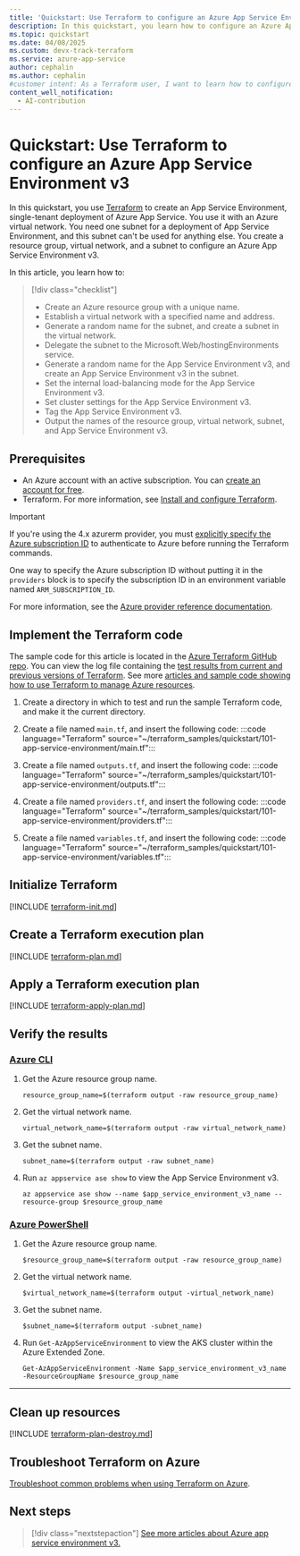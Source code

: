 ```yaml
---
title: 'Quickstart: Use Terraform to configure an Azure App Service Environment v3'
description: In this quickstart, you learn how to configure an Azure App Service Environment v3. 
ms.topic: quickstart
ms.date: 04/08/2025
ms.custom: devx-track-terraform
ms.service: azure-app-service
author: cephalin
ms.author: cephalin
#customer intent: As a Terraform user, I want to learn how to configure an Azure App Service Environment v3.
content_well_notification: 
  - AI-contribution
---
```


# Quickstart: Use Terraform to configure an Azure App Service Environment v3

In this quickstart, you use [Terraform](/azure/developer/terraform) to create an App Service Environment, single-tenant deployment of Azure App Service. You use it with an Azure virtual network. You need one subnet for a deployment of App Service Environment, and this subnet can't be used for anything else. You create a resource group, virtual network, and a subnet to configure an Azure App Service Environment v3.

In this article, you learn how to:

> [!div class="checklist"]
> * Create an Azure resource group with a unique name.
> * Establish a virtual network with a specified name and address.
> * Generate a random name for the subnet, and create a subnet in the virtual network.
> * Delegate the subnet to the Microsoft.Web/hostingEnvironments service.
> * Generate a random name for the App Service Environment v3, and create an App Service Environment v3 in the subnet.
> * Set the internal load-balancing mode for the App Service Environment v3.
> * Set cluster settings for the App Service Environment v3.
> * Tag the App Service Environment v3.
> * Output the names of the resource group, virtual network, subnet, and App Service Environment v3.

## Prerequisites

- An Azure account with an active subscription. You can [create an account for free](https://azure.microsoft.com/pricing/purchase-options/azure-account?cid=msft_learn).
- Terraform. For more information, see [Install and configure Terraform](/azure/developer/terraform/quickstart-configure).

> [!IMPORTANT]
> If you're using the 4.x azurerm provider, you must [explicitly specify the Azure subscription ID](https://registry.terraform.io/providers/hashicorp/azurerm/latest/docs/guides/4.0-upgrade-guide#specifying-subscription-id-is-now-mandatory) to authenticate to Azure before running the Terraform commands.
>
> One way to specify the Azure subscription ID without putting it in the `providers` block is to specify the subscription ID in an environment variable named `ARM_SUBSCRIPTION_ID`.
>
> For more information, see the [Azure provider reference documentation](https://registry.terraform.io/providers/hashicorp/azurerm/latest/docs#argument-reference).

## Implement the Terraform code

The sample code for this article is located in the [Azure Terraform GitHub repo](https://github.com/Azure/terraform/tree/master/quickstart/101-app-service-environment). You can view the log file containing the [test results from current and previous versions of Terraform](https://github.com/Azure/terraform/tree/master/quickstart/101-app-service-environment/TestRecord.md). See more [articles and sample code showing how to use Terraform to manage Azure resources](/azure/terraform).

1. Create a directory in which to test and run the sample Terraform code, and make it the current directory.

1. Create a file named `main.tf`, and insert the following code:
    :::code language="Terraform" source="~/terraform_samples/quickstart/101-app-service-environment/main.tf":::

1. Create a file named `outputs.tf`, and insert the following code:
    :::code language="Terraform" source="~/terraform_samples/quickstart/101-app-service-environment/outputs.tf":::

1. Create a file named `providers.tf`, and insert the following code:
    :::code language="Terraform" source="~/terraform_samples/quickstart/101-app-service-environment/providers.tf":::

1. Create a file named `variables.tf`, and insert the following code:
    :::code language="Terraform" source="~/terraform_samples/quickstart/101-app-service-environment/variables.tf":::

## Initialize Terraform

[!INCLUDE [terraform-init.md](~/azure-dev-docs-pr/articles/terraform/includes/terraform-init.md)]

## Create a Terraform execution plan

[!INCLUDE [terraform-plan.md](~/azure-dev-docs-pr/articles/terraform/includes/terraform-plan.md)]

## Apply a Terraform execution plan

[!INCLUDE [terraform-apply-plan.md](~/azure-dev-docs-pr/articles/terraform/includes/terraform-apply-plan.md)]

## Verify the results

### [Azure CLI](#tab/azure-cli)

1. Get the Azure resource group name.

    ```console
    resource_group_name=$(terraform output -raw resource_group_name)
    ```

1. Get the virtual network name.

    ```console
    virtual_network_name=$(terraform output -raw virtual_network_name)
    ```

1. Get the subnet name.

    ```console
    subnet_name=$(terraform output -raw subnet_name)
    ```

1. Run `az appservice ase show` to view the App Service Environment v3.

    ```azurecli
    az appservice ase show --name $app_service_environment_v3_name --resource-group $resource_group_name  
    ```

### [Azure PowerShell](#tab/azure-powershell)

1. Get the Azure resource group name.

    ```console
    $resource_group_name=$(terraform output -raw resource_group_name)
    ```

1. Get the virtual network name.

    ```console
    $virtual_network_name=$(terraform output -virtual_network_name)
    ```

1. Get the subnet name.

    ```console
    $subnet_name=$(terraform output -subnet_name)
    ```

1. Run `Get-AzAppServiceEnvironment` to view the AKS cluster within the Azure Extended Zone.

    ```azurepowershell
    Get-AzAppServiceEnvironment -Name $app_service_environment_v3_name -ResourceGroupName $resource_group_name 
    ```

---

## Clean up resources

[!INCLUDE [terraform-plan-destroy.md](~/azure-dev-docs-pr/articles/terraform/includes/terraform-plan-destroy.md)]

## Troubleshoot Terraform on Azure

[Troubleshoot common problems when using Terraform on Azure](/azure/developer/terraform/troubleshoot).

## Next steps

> [!div class="nextstepaction"]
> [See more articles about Azure app service environment v3.](/search/?terms=Azure%20app%20service%20environment%20v3%20and%20terraform)
